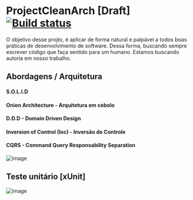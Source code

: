 # ProjectCleanArch [Draft] [![Build status](https://ci.appveyor.com/api/projects/status/0e0qfnp2kobgakl6/branch/master?svg=true)](https://ci.appveyor.com/project/wodsonluiz/projectcleanarch)



O objetivo desse projto, é aplicar de forma natural e palpável a todos boas práticas de desenvolvimento de software. 
Dessa forma, buscando sempre escrever código que faça sentido para um humano. 
Estamos buscando autoria em nosso trabalho. 


## Abordagens / Arquitetura 
#### S.O.L.I.D
#### Onion Architecture - Arquitetura em cebolo
#### D.D.D - Domain Driven Design 
#### Inversion of Control (Ioc) - Inversão de Controle
#### CQRS - Command Query Responsability Separation

![image](https://user-images.githubusercontent.com/13908258/143156357-11bbba2a-d81d-48cb-8feb-ad2a447afc7a.png)

## Teste unitário [xUnit]
![image](https://user-images.githubusercontent.com/13908258/143361723-edb32125-9c2a-4c5d-a018-22bb77f9b4f3.png)

